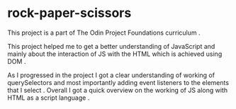 # rock-paper-scissors

This project is a part of The Odin Project Foundations curriculum . 

This project helped me to get a better understanding of JavaScript and mainly about the interaction of JS with the HTML which is achieved using DOM .

As I progressed in the project I got a clear understanding of working of querySelectors and most importantly adding event listeners to the elements that I select . Overall I got a quick overview on the working of JS along with HTML as a script language . 